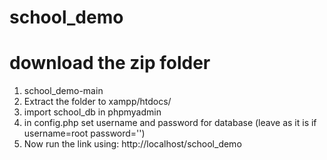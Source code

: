 # school_demo
# download the zip folder 
1) school_demo-main
2) Extract the folder to xampp/htdocs/
3) import school_db in phpmyadmin
4) in config.php set username and password for database (leave as it is if username=root password='')
5) Now run the link using: http://localhost/school_demo
